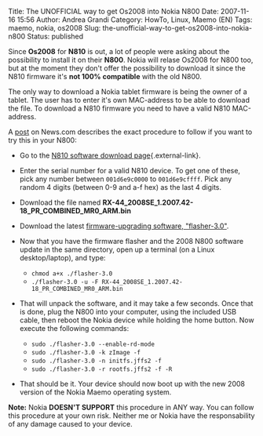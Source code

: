 Title: The UNOFFICIAL way to get Os2008 into Nokia N800
Date: 2007-11-16 15:56
Author: Andrea Grandi
Category: HowTo, Linux, Maemo (EN)
Tags: maemo, nokia, os2008
Slug: the-unofficial-way-to-get-os2008-into-nokia-n800
Status: published

Since **Os2008** for **N810** is out, a lot of people were asking
about the possibility to install it on their **N800**. Nokia will relase Os2008 for N800
too, but at the moment they don't offer the possibility to download it
since the N810 firmware it's **not 100% compatible** with the old N800.

The only way to download a Nokia tablet firmware is being the owner of a
tablet. The user has to enter it's own MAC-address to be able to
download the file. To download a N810 firmware you need to have a valid
N810 MAC-address.

A [post](http://www.news.com/8301-10784_3-9816300-7.html?tag=nefd.only)
on News.com describes the exact procedure to follow if you want to try
this in your N800:

- Go to the [N810 software download
    page](http://tablets-dev.nokia.com/nokia_N810.php){.external-link}.
- Enter the serial number for a valid N810 device. To get one of
    these, pick any number between `001d6e9c0000` to `001d6e9cffff`.
    Pick any random 4 digits (between 0-9 and a-f hex) as the last 4
    digits.
- Download the file named **RX-44_2008SE_1.2007.42-18_PR_COMBINED_MR0_ARM.bin**
- Download the latest [firmware-upgrading software, "flasher-3.0"](http://tablets-dev.nokia.com/d3.php?f=flasher-3.0).
- Now that you have the firmware flasher and the 2008 N800 software update in the same directory, open up a terminal (on a Linux
    desktop/laptop), and type:

    - `chmod a+x ./flasher-3.0`
    - `./flasher-3.0 -u -F RX-44_2008SE_1.2007.42-18_PR_COMBINED_MR0_ARM.bin`

- That will unpack the software, and it may take a few seconds. Once
    that is done, plug the N800 into your computer, using the included
    USB cable, then reboot the Nokia device while holding the home
    button. Now execute the following commands:

    - `sudo ./flasher-3.0 --enable-rd-mode`
    - `sudo ./flasher-3.0 -k zImage -f`
    - `sudo ./flasher-3.0 -n initfs.jffs2 -f`
    - `sudo ./flasher-3.0 -r rootfs.jffs2 -f -R`

- That should be it. Your device should now boot up with the new 2008
    version of the Nokia Maemo operating system.

**Note:** Nokia **DOESN'T SUPPORT** this procedure in ANY way. You can
follow this procedure at your own risk. Neither me or Nokia have the
responsability of any damage caused to your device.
